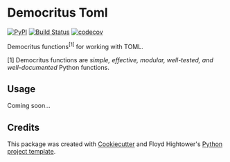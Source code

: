 # Democritus Toml

[![PyPI](https://img.shields.io/pypi/v/democritus-toml.svg)](https://pypi.python.org/pypi/democritus-toml)
[![Build Status](https://travis-ci.com/democritus-project/democritus-toml.svg?branch=main)](https://travis-ci.com/democritus-project/democritus-toml)
[![codecov](https://codecov.io/gh/democritus-project/democritus-toml/branch/main/graph/badge.svg?token=V0WOIXRGMM)](https://codecov.io/gh/democritus-project/democritus-toml)

Democritus functions<sup>[1]</sup> for working with TOML.

[1] Democritus functions are <i>simple, effective, modular, well-tested, and well-documented</i> Python functions.

## Usage

Coming soon...

## Credits

This package was created with [Cookiecutter](https://github.com/audreyr/cookiecutter) and Floyd Hightower's [Python project template](https://github.com/fhightower-templates/python-project-template).
